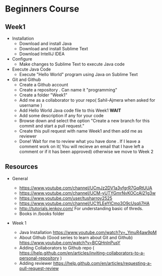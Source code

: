 # Beginners Course

## Week1

- Installation
    - Download and install Java
    - Download and install Sublime Text
    - Download IntelliJ IDEA
- Configure 
    - Make changes to Sublime Text to execute Java code
- Execute Java Code
    - Execute "Hello World" program using Java on Sublime Text
- Git and Github
    - Create a Github account
    - Create a repository . Can name it "programming"
    - Create a folder "Week1"
    - Add me as a collaborator to your repo( Sahil-Ajmera  when asked for username )
    - Add Hello World Java code file to this Week1 **WAIT**
    - Add some description if any for your code
    - Browse down and select the option "Create a new branch for this commit and start a pull request."
    - Create this pull request with name Week1 and then add me as reviewer
    - Done! Wait for me to review what you have done . If I leave a comment work on it( You will recieve an email that I have left a comment or if it has been approved) otherwise we move to Week 2


## Resources

- General
    - https://www.youtube.com/channel/UCmJz2DV1a3yfgrR7GqRtUUA 
    - https://www.youtube.com/channel/UCM-yUTYGmrNvKOCcAl21g3w
    - https://www.youtube.com/user/tusharroy2525
    - https://www.youtube.com/channel/UC1fLEeYICmo3O9cUsqIi7HA
    - http://tutorials.jenkov.com/ For understanding basic of threds.
    - Books in /books folder
    
    

- Week 1
    - Java Installation https://www.youtube.com/watch?v=_YmuR4aw9pM
    - About Github (Good series to learn about Git and Github) https://www.youtube.com/watch?v=BCQHnlnPusY 
    - Adding Collaborators to Github repo ( https://help.github.com/en/articles/inviting-collaborators-to-a-personal-repository )
    - Adding reviewer https://help.github.com/en/articles/requesting-a-pull-request-review


